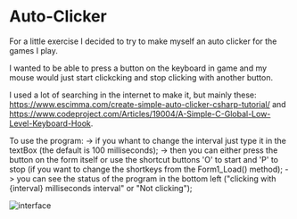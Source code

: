 # Auto-Clicker
For a little exercise I decided to try to make myself an auto clicker for the games I play.

I wanted to be able to press a button on the keyboard in game and my mouse would just start clickcking and stop clicking with another button.

I used a lot of searching in the internet to make it, but mainly these: https://www.escimma.com/create-simple-auto-clicker-csharp-tutorial/ and https://www.codeproject.com/Articles/19004/A-Simple-C-Global-Low-Level-Keyboard-Hook.

To use the program:
-> if you whant to change the interval just type it in the textBox (the default is 100 milliseconds);
-> then you can either press the button on the form itself or use the shortcut buttons 'O' to start and 'P' to stop (if you want to change the shortkeys from the Form1_Load() method);
-> you can see the status of the program in the bottom left ("clicking with {interval} milliseconds interval" or "Not clicking");

![interface](GitHub/Auto-Clicker/interfaceView.png)